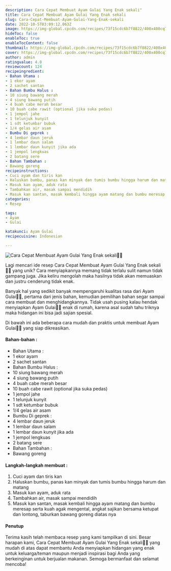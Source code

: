 ```yaml
---
description: Cara Cepat Membuat Ayam Gulai Yang Enak sekali"
title: Cara Cepat Membuat Ayam Gulai Yang Enak sekali
slug: Cara-Cepat-Membuat-Ayam-Gulai-Yang-Enak-sekali
date: 2022-10-5T03:09:12.063Z
image: https://img-global.cpcdn.com/recipes/73f15cdc6b7f8822/400x400cq70/photo.jpg
hideToc: false
enableToc: true
enableTocContent: false
thumbnail: https://img-global.cpcdn.com/recipes/73f15cdc6b7f8822/400x400cq70/photo.jpg
cover: https://img-global.cpcdn.com/recipes/73f15cdc6b7f8822/400x400cq70/photo.jpg
author: admin
ratingvalue: 4.8
reviewcount: 124
recipeingredient:
- Bahan Utama :
- 1 ekor ayam
- 2 sachet santan
- Bahan Bumbu Halus :
- 10 siung bawang merah
- 4 siung bawang putih
- 4 buah cabe merah besar
- 10 buah cabe rawit (optional jika suka pedas)
- 1 jempol jahe
- 1 telunjuk kunyit
- 1 sdt ketumbar bubuk
- 1/4 gelas air asam
- Bumbu Di geprek :
- 4 lembar daun jeruk
- 1 lembar daun salam
- 1 lembar daun kunyit jika ada
- 1 jempol lengkuas
- 2 batang sere
- Bahan Tambahan :
- Bawang goreng
recipeinstructions:
- Cuci ayam dan tiris kan
- Haluskan bumbu, panas kan minyak dan tumis bumbu hingga harum dan matang
- Masuk kan ayam, aduk rata
- Tambahkan air, masak sampai mendidih
- Masuk kan santan, masak kembali hingga ayam matang dan bumbu meresap serta kuah agak mengental, angkat sajikan bersama ketupat dan lontong, taburkan bawang goreng diatas nya
categories:
- Resep

tags:
- Ayam
- Gulai

katakunci: Ayam Gulai
recipecuisine: Indonesian

---
```


![Cara Cepat Membuat Ayam Gulai Yang Enak sekali👩‍🍳](https://img-global.cpcdn.com/recipes/73f15cdc6b7f8822/400x400cq70/photo.jpg)

Lagi mencari ide resep Cara Cepat Membuat Ayam Gulai Yang Enak sekali👩‍🍳 yang unik? Cara menyiapkannya memang tidak terlalu sulit namun tidak gampang juga. Jika keliru mengolah maka hasilnya tidak akan memuaskan dan justru cenderung tidak enak.

Banyak hal yang sedikit banyak mempengaruhi kualitas rasa dari Ayam Gulai👩‍🍳, pertama dari jenis bahan, kemudian pemilihan bahan segar sampai cara membuat dan menghidangkannya. Tidak usah pusing kalau hendak menyiapkan Ayam Gulai👩‍🍳 enak di rumah, karena asal sudah tahu triknya maka hidangan ini bisa jadi sajian spesial.

Di bawah ini ada beberapa cara mudah dan praktis untuk membuat Ayam Gulai👩‍🍳 yang siap dikreasikan.

<!--inarticleads1-->

#### Bahan-bahan :

- Bahan Utama :
- 1 ekor ayam
- 2 sachet santan
- Bahan Bumbu Halus :
- 10 siung bawang merah
- 4 siung bawang putih
- 4 buah cabe merah besar
- 10 buah cabe rawit (optional jika suka pedas)
- 1 jempol jahe
- 1 telunjuk kunyit
- 1 sdt ketumbar bubuk
- 1/4 gelas air asam
- Bumbu Di geprek :
- 4 lembar daun jeruk
- 1 lembar daun salam
- 1 lembar daun kunyit jika ada
- 1 jempol lengkuas
- 2 batang sere
- Bahan Tambahan :
- Bawang goreng

<!--inarticleads2-->

#### Langkah-langkah membuat :

1. Cuci ayam dan tiris kan
1. Haluskan bumbu, panas kan minyak dan tumis bumbu hingga harum dan matang
1. Masuk kan ayam, aduk rata
1. Tambahkan air, masak sampai mendidih
1. Masuk kan santan, masak kembali hingga ayam matang dan bumbu meresap serta kuah agak mengental, angkat sajikan bersama ketupat dan lontong, taburkan bawang goreng diatas nya

#### Penutup

Terima kasih telah membaca resep yang kami tampilkan di sini. Besar harapan kami, Cara Cepat Membuat Ayam Gulai Yang Enak sekali👩‍🍳 yang mudah di atas dapat membantu Anda menyiapkan hidangan yang enak untuk keluarga/teman maupun menjadi inspirasi bagi Anda yang berkeinginan untuk berjualan makanan. Semoga bermanfaat dan selamat mencoba!